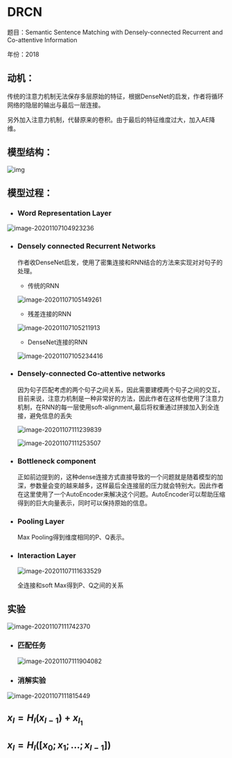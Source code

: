 # DRCN

题目：Semantic Sentence Matching with Densely-connected Recurrent and Co-attentive Information

年份：2018

## 动机：

传统的注意力机制无法保存多层原始的特征，根据DenseNet的启发，作者将循环网络的隐层的输出与最后一层连接。

另外加入注意力机制，代替原来的卷积。由于最后的特征维度过大，加入AE降维。



## 模型结构：

![img](D:\Dev\typoraspace\notes\NLP\Text_Matching\2018DRCN\imgs\model_structure.png)

## 模型过程：

+ ### Word Representation Layer 
![image-20201107104923236](D:\Dev\typoraspace\notes\NLP\Text_Matching\2018DRCN\imgs\representation_layer.png)

+ ### Densely connected Recurrent Networks 

  作者收DenseNet启发，使用了密集连接和RNN结合的方法来实现对对句子的处理。

  + 传统的RNN

  ![image-20201107105149261](D:\Dev\typoraspace\notes\NLP\Text_Matching\2018DRCN\imgs\rnn1.png)

  + 残差连接的RNN

  ![image-20201107105211913](D:\Dev\typoraspace\notes\NLP\Text_Matching\2018DRCN\imgs\rnn2.png)

  + DenseNet连接的RNN

  ![image-20201107105234416](D:\Dev\typoraspace\notes\NLP\Text_Matching\2018DRCN\imgs\denseNetRNN.png)

+ ### Densely-connected Co-attentive networks

  因为句子匹配考虑的两个句子之间关系，因此需要建模两个句子之间的交互，目前来说，注意力机制是一种非常好的方法，因此作者在这样也使用了注意力机制，在RNN的每一层使用soft-alignment,最后将权重通过拼接加入到全连接，避免信息的丢失

  ![image-20201107111239839](D:\Dev\typoraspace\notes\NLP\Text_Matching\2018DRCN\imgs\attn1.png)

  ![image-20201107111253507](D:\Dev\typoraspace\notes\NLP\Text_Matching\2018DRCN\imgs\attn2.png)

+ ### Bottleneck component 

  正如前边提到的，这种dense连接方式直接导致的一个问题就是随着模型的加深，参数量会变的越来越多，这样最后全连接层的压力就会特别大。因此作者在这里使用了一个AutoEncoder来解决这个问题。AutoEncoder可以帮助压缩得到的巨大向量表示，同时可以保持原始的信息。

+ ### Pooling Layer

  Max Pooling得到维度相同的P、Q表示。

+ ### Interaction Layer

  ![image-20201107111633529](D:\Dev\typoraspace\notes\NLP\Text_Matching\2018DRCN\imgs\interaction.png)

  全连接和soft Max得到P、Q之间的关系

## 实验

![image-20201107111742370](D:\Dev\typoraspace\notes\NLP\Text_Matching\2018DRCN\imgs\exp1.png)

+ ### 匹配任务

  ![image-20201107111904082](D:\Dev\typoraspace\notes\NLP\Text_Matching\2018DRCN\imgs\exp3.png)

+ ### 消解实验

![image-20201107111815449](D:\Dev\typoraspace\notes\NLP\Text_Matching\2018DRCN\imgs\exp2.png)



## $x_l = H_l(x_{l-1})+ x_{l_1}$

## $x_l = H_l([x_0; x_1;...;x_{l-1}])$